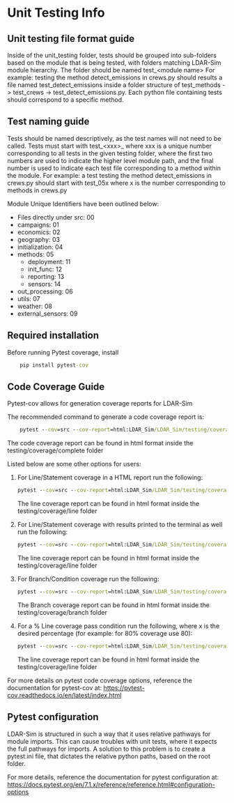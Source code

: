 
# Unit Testing Info

## Unit testing file format guide

Inside of the unit_testing folder, tests should be grouped into sub-folders based on the module that is being tested, with folders matching LDAR-Sim module hierarchy. The folder should be named test_\<module name> For example: testing the method detect_emissions in crews.py should results a file named test_detect_emissions inside a folder structure of test_methods -> test_crews -> test_detect_emissions.py. Each python file containing tests should correspond to a specific method.

## Test naming guide

Tests should be named descriptively, as the test names will not need to be called. Tests must start with test_\<xxx>_ where xxx is a unique number corresponding to all tests in the given testing folder, where the first two numbers are used to indicate the higher level module path, and the final number is used to indicate each test file corresponding to a method within the module. For example: a test testing the method detect_emissions in crews.py should start with test_05x where x is the number corresponding to methods in crews.py

Module Unique Identifiers have been outlined below:

- Files directly under src: 00
- campaigns: 01
- economics: 02
- geography: 03
- initialization: 04
- methods: 05
  - deployment: 11
  - init_func: 12
  - reporting: 13
  - sensors: 14
- out_processing: 06
- utils: 07
- weather: 08
- external_sensors: 09

## Required installation

Before running Pytest coverage, install

```cmd
    pip install pytest-cov
```

## Code Coverage Guide

Pytest-cov allows for generation coverage reports for LDAR-Sim

The recommended command to generate a code coverage report is:

``` cmd
    pytest --cov=src --cov-report=html:LDAR_Sim/LDAR_Sim/testing/coverage/complete --cov-branch  
```

The code coverage report can be found in html format inside the testing/coverage/complete folder

Listed below are some other options for users:

1. For Line/Statement coverage in a HTML report run the following:

    ``` cmd
    pytest --cov=src --cov-report=html:LDAR_Sim/LDAR_Sim/testing/coverage/line
    ```

    The line coverage report can be found in html format inside the testing/coverage/line folder

2. For Line/Statement coverage with results printed to the terminal as well run the following:

    ``` cmd
    pytest --cov=src --cov-report=html:LDAR_Sim/LDAR_Sim/testing/coverage/line --cov-report=term-missing line
    ```

    The line coverage report can be found in html format inside the testing/coverage/line folder
3. For Branch/Condition coverage run the following:

    ``` cmd
    pytest --cov=src --cov-report=html:LDAR_Sim/LDAR_Sim/testing/coverage/branch --cov-branch  
    ```

    The Branch coverage report can be found in html format inside the testing/coverage/branch folder
4. For a % Line coverage pass condition run the following, where x is the desired percentage (for example: for 80% coverage use 80):

    ``` cmd
    pytest --cov=src --cov-report=html:LDAR_Sim/LDAR_Sim/testing/coverage/line --cov-fail-under=<x>
    ```

    The line coverage report can be found in html format inside the testing/coverage/line folder

For more details on pytest code coverage options, reference the documentation for pytest-cov at: <https://pytest-cov.readthedocs.io/en/latest/index.html>

## Pytest configuration

LDAR-Sim is structured in such a way that it uses relative pathways for module imports. This can cause troubles with unit tests, where it expects the full pathways for imports. A solution to this problem is to create a pytest.ini file, that dictates the relative python paths, based on the root folder.

For more details, reference the documentation for pytest configuration at: <https://docs.pytest.org/en/7.1.x/reference/reference.html#configuration-options>
